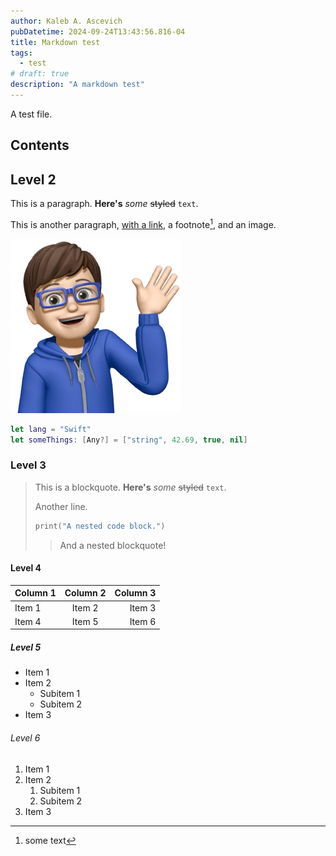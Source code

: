 ```yaml
---
author: Kaleb A. Ascevich
pubDatetime: 2024-09-24T13:43:56.816-04
title: Markdown test
tags:
  - test
# draft: true
description: "A markdown test"
---
```


A test file.

## Contents

## Level 2

This is a paragraph. **Here's** _some_ ~~styled~~ `text`.

This is another paragraph, [with a link](https://apple.com), a footnote[^1], and an image.

![image](/src/assets/images/me.png "alt text")

```swift
let lang = "Swift"
let someThings: [Any?] = ["string", 42.69, true, nil]
```

### Level 3

> This is a blockquote. **Here's** _some_ ~~styled~~ `text`.
>
> Another line.
>
> ```swift
> print("A nested code block.")
> ```
>
> > And a nested blockquote!

#### Level 4

| Column 1 | Column 2 | Column 3 |
|:---------|:--------:|---------:|
| Item 1   |  Item 2  |   Item 3 |
| Item 4   |  Item 5  |   Item 6 |

##### Level 5

- Item 1
- Item 2
  - Subitem 1
  - Subitem 2
- Item 3

###### Level 6

1. Item 1
2. Item 2
   1. Subitem 1
   2. Subitem 2
3. Item 3

[^1]: some text
